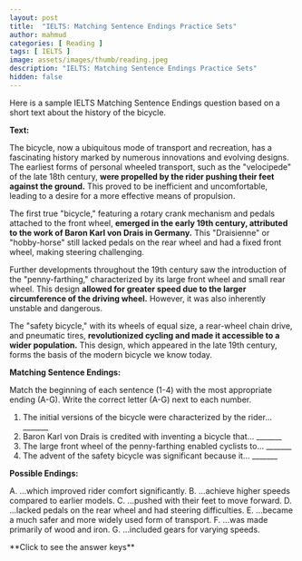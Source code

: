 ```yaml
---
layout: post
title:  "IELTS: Matching Sentence Endings Practice Sets"
author: mahmud
categories: [ Reading ]
tags: [ IELTS ]
image: assets/images/thumb/reading.jpeg
description: "IELTS: Matching Sentence Endings Practice Sets"
hidden: false
---
```


Here is a sample IELTS Matching Sentence Endings question based on a short text about the history of the bicycle.

**Text:**

The bicycle, now a ubiquitous mode of transport and recreation, has a fascinating history marked by numerous innovations and evolving designs. The earliest forms of personal wheeled transport, such as the "velocipede" of the late 18th century, **were propelled by the rider pushing their feet against the ground.** This proved to be inefficient and uncomfortable, leading to a desire for a more effective means of propulsion.

The first true "bicycle," featuring a rotary crank mechanism and pedals attached to the front wheel, **emerged in the early 19th century, attributed to the work of Baron Karl von Drais in Germany.** This "Draisienne" or "hobby-horse" still lacked pedals on the rear wheel and had a fixed front wheel, making steering challenging.

Further developments throughout the 19th century saw the introduction of the "penny-farthing," characterized by its large front wheel and small rear wheel. This design **allowed for greater speed due to the larger circumference of the driving wheel.** However, it was also inherently unstable and dangerous.

The "safety bicycle," with its wheels of equal size, a rear-wheel chain drive, and pneumatic tires, **revolutionized cycling and made it accessible to a wider population.** This design, which appeared in the late 19th century, forms the basis of the modern bicycle we know today.

**Matching Sentence Endings:**

Match the beginning of each sentence (1-4) with the most appropriate ending (A-G). Write the correct letter (A-G) next to each number.

1.  The initial versions of the bicycle were characterized by the rider... _______
2.  Baron Karl von Drais is credited with inventing a bicycle that... _______
3.  The large front wheel of the penny-farthing enabled cyclists to... _______
4.  The advent of the safety bicycle was significant because it... _______

**Possible Endings:**

A. ...which improved rider comfort significantly.
B. ...achieve higher speeds compared to earlier models.
C. ...pushed with their feet to move forward.
D. ...lacked pedals on the rear wheel and had steering difficulties.
E. ...became a much safer and more widely used form of transport.
F. ...was made primarily of wood and iron.
G. ...included gears for varying speeds.


<div onclick="klikaj('mtcse1')"><span>**Click to see the answer keys**</span></div>
<div id="mtcse1" style="visibility: hidden">
**1C 2D 3B 4E**
</div>
<script>
function klikaj(i) {
    document.getElementById(i).style.visibility='visible';
}
</script>
